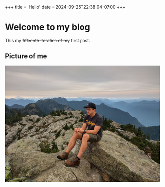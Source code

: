 +++
title = 'Hello'
date = 2024-09-25T22:38:04-07:00
+++

# Welcome to my blog
This my ~~fifteenth iteration of my~~ first post.

## Picture of me

![Golden Ears](ronGolden.jpg)